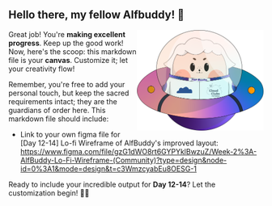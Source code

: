 ## Hello there, my fellow Alfbuddy! 💖

<img align="right" width="250px" src="../../assets/alf/alf-ufo.png">

Great job! You're **making excellent progress**. Keep up the good work! Now, here's the scoop: this markdown file is your **canvas**. Customize it; let your creativity flow!

Remember, you're free to add your personal touch, but keep the sacred requirements intact; they are the guardians of order here. This markdown file should include:
- Link to your own figma file for [Day 12-14] Lo-fi Wireframe of AlfBuddy's improved layout:
https://www.figma.com/file/gzG1dWO8rt6GYPYklBwzuZ/Week-2%3A-AlfBuddy-Lo-Fi-Wireframe-(Community)?type=design&node-id=0%3A1&mode=design&t=c3WmzcyabEu8OESG-1 

Ready to include your incredible output for **Day 12-14**? Let the customization begin! 🚀✨

<!-- You may now delete and modify the content of this file -->
